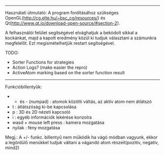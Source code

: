 ------------------------------------------------------------------------------------

Használati útmutató:
  A program fordításához szükséges OpenGL(http://cg.elte.hu/~bsc_cg/resources/)
                                és Qt(http://www.qt.io/download-open-source/#section-2).
         
  A felhasználói felület segítségével elvághatjuk a bekódolt síkkal a kockánkat, majd a
  kapott eredmény közül ki tudjuk választani a számunkra megfelelőt.
  Ezt megismételhetjük restart segítségével.  
                                
TODO:
  - Sorter Functions for strategies
  - Action Logs? (make easier the repro)
  - ActiveAtom marking based on the sorter function result
      
-------------------------------------------------------------------------------------

Funkcióbillentyűk:
  - + és - (numpad) : atomok közötti váltás, az aktív atom nem átlátszó
  - t : átlátszóság ki-be kapcsolása
  - p : 3D és 2D nézeti kapcsoló
  - i : egyéb információk lekérése konzolra
  - wasd + mouse left press : kamera mozgatása
  - nyilak : fény mozgatása

Megj.:
  A +/- funkc. billentyű nem működik ha vágó módban vagyunk, 
  ekkor a legördülő menükkel tudjuk váltani a vágandó atom részeit(pozitív, negatív, mind2)
